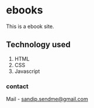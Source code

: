 # ebooks
This  is a ebook site.

## Technology used
1. HTML
1. CSS
1. Javascript

### contact
Mail - sandip.sendme@gmail.com
